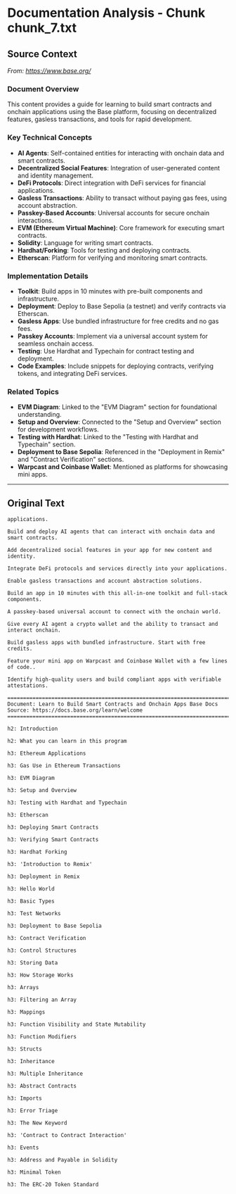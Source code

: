 # Documentation Analysis - Chunk chunk_7.txt

## Source Context
*From: https://www.base.org/*

### Document Overview  
This content provides a guide for learning to build smart contracts and onchain applications using the Base platform, focusing on decentralized features, gasless transactions, and tools for rapid development.  

### Key Technical Concepts  
- **AI Agents**: Self-contained entities for interacting with onchain data and smart contracts.  
- **Decentralized Social Features**: Integration of user-generated content and identity management.  
- **DeFi Protocols**: Direct integration with DeFi services for financial applications.  
- **Gasless Transactions**: Ability to transact without paying gas fees, using account abstraction.  
- **Passkey-Based Accounts**: Universal accounts for secure onchain interactions.  
- **EVM (Ethereum Virtual Machine)**: Core framework for executing smart contracts.  
- **Solidity**: Language for writing smart contracts.  
- **Hardhat/Forking**: Tools for testing and deploying contracts.  
- **Etherscan**: Platform for verifying and monitoring smart contracts.  

### Implementation Details  
- **Toolkit**: Build apps in 10 minutes with pre-built components and infrastructure.  
- **Deployment**: Deploy to Base Sepolia (a testnet) and verify contracts via Etherscan.  
- **Gasless Apps**: Use bundled infrastructure for free credits and no gas fees.  
- **Passkey Accounts**: Implement via a universal account system for seamless onchain access.  
- **Testing**: Use Hardhat and Typechain for contract testing and deployment.  
- **Code Examples**: Include snippets for deploying contracts, verifying tokens, and integrating DeFi services.  

### Related Topics  
- **EVM Diagram**: Linked to the "EVM Diagram" section for foundational understanding.  
- **Setup and Overview**: Connected to the "Setup and Overview" section for development workflows.  
- **Testing with Hardhat**: Linked to the "Testing with Hardhat and Typechain" section.  
- **Deployment to Base Sepolia**: Referenced in the "Deployment in Remix" and "Contract Verification" sections.  
- **Warpcast and Coinbase Wallet**: Mentioned as platforms for showcasing mini apps.

---

## Original Text
```
applications.

Build and deploy AI agents that can interact with onchain data and smart contracts.

Add decentralized social features in your app for new content and identity.

Integrate DeFi protocols and services directly into your applications.

Enable gasless transactions and account abstraction solutions.

Build an app in 10 minutes with this all-in-one toolkit and full-stack components.

A passkey-based universal account to connect with the onchain world.

Give every AI agent a crypto wallet and the ability to transact and interact onchain.

Build gasless apps with bundled infrastructure. Start with free credits.

Feature your mini app on Warpcast and Coinbase Wallet with a few lines of code..

Identify high-quality users and build compliant apps with verifiable attestations.

================================================================================
Document: Learn to Build Smart Contracts and Onchain Apps Base Docs
Source: https://docs.base.org/learn/welcome
================================================================================

h2: Introduction

h2: What you can learn in this program

h3: Ethereum Applications

h3: Gas Use in Ethereum Transactions

h3: EVM Diagram

h3: Setup and Overview

h3: Testing with Hardhat and Typechain

h3: Etherscan

h3: Deploying Smart Contracts

h3: Verifying Smart Contracts

h3: Hardhat Forking

h3: 'Introduction to Remix'

h3: Deployment in Remix

h3: Hello World

h3: Basic Types

h3: Test Networks

h3: Deployment to Base Sepolia

h3: Contract Verification

h3: Control Structures

h3: Storing Data

h3: How Storage Works

h3: Arrays

h3: Filtering an Array

h3: Mappings

h3: Function Visibility and State Mutability

h3: Function Modifiers

h3: Structs

h3: Inheritance

h3: Multiple Inheritance

h3: Abstract Contracts

h3: Imports

h3: Error Triage

h3: The New Keyword

h3: 'Contract to Contract Interaction'

h3: Events

h3: Address and Payable in Solidity

h3: Minimal Token

h3: The ERC-20 Token Standard

```